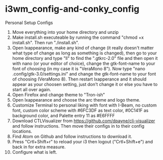 # i3wm_config-and-conky_config
Personal Setup Configs

1. Move everything into your home directory and unzip
2. Make install.sh executeable by running the command "chmod +x install.sh". Then run "./install.sh".
3. Open lxappearance, make any kind of change (it really doesn't matter what type of change as long as something is changed), then go to your home directory and type "ll" to find the ".gtkrc-2.0" file and then open it with nano (or your editor of choice), change the gtk-font-name to your font of choosing (in my case it is "VeraMono 8"). Now type "nano .config/gtk-3.0/settings.ini" and change the gtk-font-name to your font of choosing (VeraMono 8). Then restart lxapperance and it should appear as your choosen setting, just don't change it or else you have to start all over again.
4. Open Firefox and change theme to "Tron-ish"
5. Open lxappearance and choose the arc theme and logo theme.
6. Customize Terminal to personal liking with font with I-Beam, no custom font, custom color scheme with #6FC3DF as text color, #0C141F as background color, and Palette entry 11 as #E6FFFF
7. Download CTLVisualizer from https://github.com/dpayne/cli-visualizer and follow instructions. Then move their configs in to their config locations.
8. Find Atom on Github and follow instructions to download it.
9. Press "Crtl+Shift+r" to reload your i3 then logout ("Crtl+Shift+e") and back in for extra measure.
10. Configure what is left.
